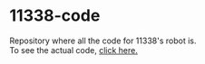# 11338-code
Repository where all the code for 11338's robot is.  
To see the actual code, [click here.](https://github.com/Roizor/11338-code/tree/main/TeamCode/src/main/java/org/firstinspires/ftc/teamcode)